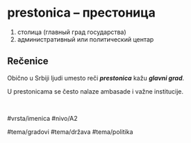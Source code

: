 # prestonica – престоница

1. столица (главный град государства)  
2. административный или политический центар

## Rečenice

Obično u Srbiji ljudi umesto reči ***prestonica*** kažu ***glavni grad***.

U prestonicama se često nalaze ambasade i važne institucije.

<br>

#vrsta/imenica
#nivo/A2

#tema/gradovi
#tema/država
#tema/politika
